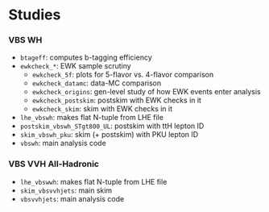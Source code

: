# Studies

### VBS WH
- `btageff`: computes b-tagging efficiency
- `ewkcheck_*`: EWK sample scrutiny
    - `ewkcheck_5f`: plots for 5-flavor vs. 4-flavor comparison
    - `ewkcheck_datamc`: data-MC comparison
    - `ewkcheck_origins`: gen-level study of how EWK events enter analysis
    - `ewkcheck_postskim`: postskim with EWK checks in it
    - `ewkcheck_skim`: skim with EWK checks in it
- `lhe_vbswh`: makes flat N-tuple from LHE file
- `postskim_vbswh_STgt800_UL`: postskim with ttH lepton ID
- `skim_vbswh_pku`: skim (+ postskim) with PKU lepton ID
- `vbswh`: main analysis code

### VBS VVH All-Hadronic
- `lhe_vbswwh`: makes flat N-tuple from LHE file
- `skim_vbsvvhjets`: main skim
- `vbsvvhjets`: main analysis code
